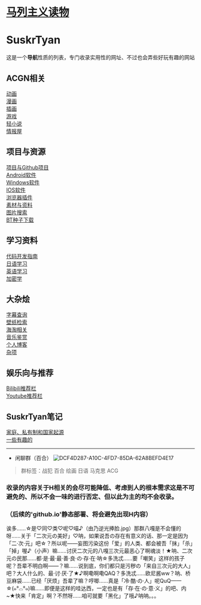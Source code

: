 # <a href="https://www.marxists.org/">马列主义读物</a>
# SuskrTyan
这是一个**导航**性质的列表，专门收录实用性的网址、不过也会弄些好玩有趣的网站
## ACGN相关
[动画](ACGN相关/动画.md)  
[漫画](ACGN相关/漫画.md)  
[插画](ACGN相关/插画.md)  
[游戏](ACGN相关/游戏.md)  
[轻小说  ](ACGN相关/轻小说.md)  
[情报屋](ACGN相关/情报屋.md)  
## 项目与资源
[项目与Github项目](项目与资源/项目与Github项目.md)  
[Android软件](项目与资源/Android软件.md)  
[Windows软件](项目与资源/Windows软件.md)  
[IOS软件](项目与资源/IOS软件.md)  
[浏览器插件](项目与资源/浏览器插件.md)  
[素材与资料](素材与资料.md)  
[图片搜索](项目与资源/图片搜索.md)  
[BT种子下载](项目与资源/BT种子下载.md)  
## 学习资料
[代码开发指南](学习资料/代码开发指南.md)  
[日语学习](学习资料/日语学习.md)  
[英语学习](学习资料/英语学习.md)  
[加密学](学习资料/加密学.md)  
## 大杂烩
[字幕查询](大杂烩/字幕查询.md)  
[壁纸检索](大杂烩/壁纸检索.md)  
[海淘相关](大杂烩/海淘相关.md)  
[音乐鉴赏](大杂烩/音乐鉴赏.md)  
[个人博客](大杂烩/个人博客.md)  
[杂项](大杂烩/杂项.md)  
## 娱乐向与推荐
[Bilibili推荐栏](娱乐向/Bilibili推荐栏.md)  
[Youtube推荐栏](娱乐向/Youtube推荐栏.md)  
## SuskrTyan笔记
[家庭、私有制和国家起源](笔记/家庭、私有制和国家起源.md)  
[一些有趣的](笔记/一些有趣的.md)  

---
+ 闲聊群（百合）
![DCF4D287-A10C-4FD7-85DA-62A8BEFD4E17](https://github.com/SusakrTyan/SuskrTyan/assets/130807617/966267a6-cf21-4d38-9ad5-70d3ad4dd795)
 
> 群标签：战犯 百合 绘画 日语 马克思 ACG
### 收录的内容关于H相关的会尽可能降低、考虑到人的根本需求这是不可避免的、所以不会一味的进行否定、但以此为主的均不会收录。
### （后续的'github.io'静态部署、将会避免出现H内容）
诶多……☆是♡同♡类♡呢♡喵♪（由乃逆光捧脸.jpg）那群八嘎是不会懂的呀……关于「二次元の美好」♡呐，如果说吾の存在有意义的话、那一定是因为「二·次·元」吧☆？所以呢——妄图污染这份「爱」的人类、都会被吾「抹」「杀」「掉」喔♪（小声）嘛……讨厌二次元的八嘎三次元最恶心了啊魂淡！★呐、二次元の民那……都·是·最·最·善·良·の·存·在·呐☆多洗忒……要「嘲笑」这样的孩子呢？吾辈不明白啊——？嘛……说到底，你们都只是污秽の「来自三次元的大人」吧？大人什么的、最·讨·厌·了★♪啊嘞啊嘞QAQ？多洗忒……欧尼酱ww？呐、桥豆麻袋……已经「厌烦」吾辈了嘛？哼唧……真是「冷·酷·の·人」呢QuQ——☆(๑°⌓°๑)嘛……即便是这样的哇达西，一定也是有「存·在·の·意·义」的吧、内~★快来「肯定」啊？不然呀……咱可就要「黑化」了哦♪呐呐。。。
